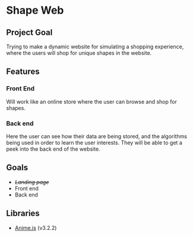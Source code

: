 # **Shape Web**

## **Project Goal**
Trying to make a dynamic website for simulating a shopping experience, where the users will shop for unique shapes in the website.

## **Features**
### **Front End**
Will work like an online store where the user can browse and shop for shapes.

### **Back end**
Here the user can see how their data are being stored, and the algorithms being used in order to learn the user interests. They will be able to get a peek into the back end of the website.

## Goals
- *~~Landing page~~*
- Front end
- Back end
## Libraries
- [Anime.js](https://github.com/juliangarnier/anime) (v3.2.2)
